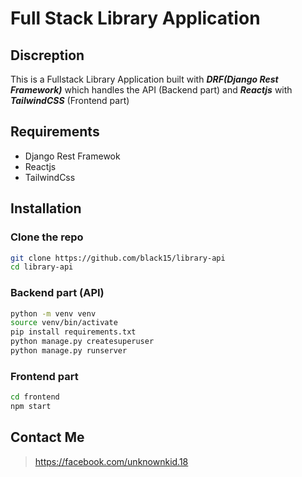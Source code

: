 # Full Stack Library Application 
## Discreption
This is a Fullstack Library Application built with ***DRF(Django Rest Framework)*** which handles the API (Backend part) and ***Reactjs*** with ***TailwindCSS*** (Frontend part)
## Requirements
- Django Rest Framewok
- Reactjs
- TailwindCss
## Installation
### Clone the repo
```bash
git clone https://github.com/black15/library-api
cd library-api
```
### Backend part (API)
```bash
python -m venv venv
source venv/bin/activate
pip install requirements.txt
python manage.py createsuperuser
python manage.py runserver
```
### Frontend part
```bash
cd frontend
npm start
```

## Contact Me
> https://facebook.com/unknownkid.18

